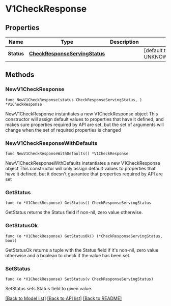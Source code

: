 # V1CheckResponse

## Properties

Name | Type | Description | Notes
------------ | ------------- | ------------- | -------------
**Status** | [**CheckResponseServingStatus**](CheckResponseServingStatus.md) |  | [default to UNKNOWN_UNSPECIFIED]

## Methods

### NewV1CheckResponse

`func NewV1CheckResponse(status CheckResponseServingStatus, ) *V1CheckResponse`

NewV1CheckResponse instantiates a new V1CheckResponse object
This constructor will assign default values to properties that have it defined,
and makes sure properties required by API are set, but the set of arguments
will change when the set of required properties is changed

### NewV1CheckResponseWithDefaults

`func NewV1CheckResponseWithDefaults() *V1CheckResponse`

NewV1CheckResponseWithDefaults instantiates a new V1CheckResponse object
This constructor will only assign default values to properties that have it defined,
but it doesn't guarantee that properties required by API are set

### GetStatus

`func (o *V1CheckResponse) GetStatus() CheckResponseServingStatus`

GetStatus returns the Status field if non-nil, zero value otherwise.

### GetStatusOk

`func (o *V1CheckResponse) GetStatusOk() (*CheckResponseServingStatus, bool)`

GetStatusOk returns a tuple with the Status field if it's non-nil, zero value otherwise
and a boolean to check if the value has been set.

### SetStatus

`func (o *V1CheckResponse) SetStatus(v CheckResponseServingStatus)`

SetStatus sets Status field to given value.



[[Back to Model list]](../README.md#documentation-for-models) [[Back to API list]](../README.md#documentation-for-api-endpoints) [[Back to README]](../README.md)


